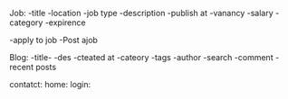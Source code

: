 Job:
-title
-location
-job type
-description
-publish at
-vanancy
-salary
-category
-expirence

-apply to job
-Post ajob

Blog:
-title-
-des
-cteated at
-cateory
-tags
-author
-search
-comment
-recent posts

contatct:
home:
login:
